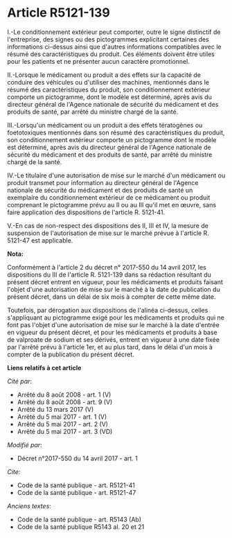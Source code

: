 # Article R5121-139

I.-Le conditionnement extérieur peut comporter, outre le signe distinctif de l'entreprise, des signes ou des pictogrammes
explicitant certaines des informations ci-dessus ainsi que d'autres informations compatibles avec le résumé des
caractéristiques du produit. Ces éléments doivent être utiles pour les patients et ne présenter aucun caractère
promotionnel. 

II.-Lorsque le médicament ou produit a des effets sur la capacité de conduire des véhicules ou d'utiliser des machines,
mentionnés dans le résumé des caractéristiques du produit, son conditionnement extérieur comporte un pictogramme, dont le
modèle est déterminé, après avis du directeur général de l'Agence nationale de sécurité du médicament et des produits de
santé, par arrêté du ministre chargé de la santé. 

III.-Lorsqu'un médicament ou un produit a des effets tératogènes ou foetotoxiques mentionnés dans son résumé des
caractéristiques du produit, son conditionnement extérieur comporte un pictogramme dont le modèle est déterminé, après avis
du directeur général de l'Agence nationale de sécurité du médicament et des produits de santé, par arrêté du ministre chargé
de la santé. 

IV.-Le titulaire d'une autorisation de mise sur le marché d'un médicament ou produit transmet pour information au directeur
général de l'Agence nationale de sécurité du médicament et des produits de santé un exemplaire du conditionnement extérieur
de ce médicament ou produit comprenant le pictogramme prévu au II ou au III qu'il met en œuvre, sans faire application des
dispositions de l'article R. 5121-41. 

V.-En cas de non-respect des dispositions des II, III et IV, la mesure de suspension de l'autorisation de mise sur le marché
prévue à l'article R. 5121-47 est applicable.

**Nota:**

Conformément à l'article 2 du décret n° 2017-550 du 14 avril 2017, les dispositions du III de l'article R. 5121-139 dans sa
rédaction résultant du présent décret entrent en vigueur, pour les médicaments et produits faisant l'objet d'une autorisation
de mise sur le marché à la date de publication du présent décret, dans un délai de six mois à compter de cette même date.

Toutefois, par dérogation aux dispositions de l'alinéa ci-dessus, celles s'appliquant au pictogramme exigé pour les
médicaments et produits qui ne font pas l'objet d'une autorisation de mise sur le marché à la date d'entrée en vigueur du
présent décret, et pour les médicaments et produits à base de valproate de sodium et ses dérivés, entrent en vigueur à une
date fixée par l'arrêté prévu à l'article 1er, et au plus tard, dans le délai d'un mois à compter de la publication du
présent décret.

**Liens relatifs à cet article**

_Cité par_:

  - Arrêté du 8 août 2008 - art. 1 (V)
  - Arrêté du 8 août 2008 - art. 9 (V)
  - Arrêté du 13 mars 2017 (V)
  - Arrêté du 5 mai 2017 - art. 1 (V)
  - Arrêté du 5 mai 2017 - art. 2 (V)
  - Arrêté du 5 mai 2017 - art. 3 (VD)

_Modifié par_:

  - Décret n°2017-550 du 14 avril 2017 - art. 1

_Cite_:

  - Code de la santé publique - art. R5121-41
  - Code de la santé publique - art. R5121-47

_Anciens textes_:

  - Code de la santé publique - art. R5143 (Ab)
  - Code de la santé publique R5143 al. 20 et 21
